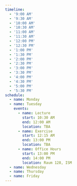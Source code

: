```yaml
---
timeline:
  - '9:00 AM'
  - '9:30 AM'
  - '10:00 AM'
  - '10:30 AM'
  - '11:00 AM'
  - '11:30 AM'
  - '12:00 PM'
  - '12:30 PM'
  - '1:00 PM'
  - '1:30 PM'
  - '2:00 PM'
  - '2:30 PM'
  - '3:00 PM'
  - '3:30 PM'
  - '4:00 PM'
  - '4:30 PM'
  - '5:00 PM'
  - '5:30 PM'
schedule:
  - name: Monday
  - name: Tuesday
    events:
      - name: Lecture
        start: 10:30 AM
        end: 12:00 AM
        location: TBA
      - name: Exercise
        start: 12:15 AM
        end: 13:00 PM
        location: TBA
      - name: Office Hours
        start: 13:00 PM
        end: 14:00 PM
        location: Raum 128, ISM
  - name: Wednesday
  - name: Thursday
  - name: Friday
---
```

